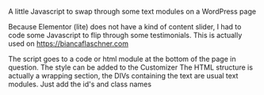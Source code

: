 A little Javascript to swap through some text modules on a WordPress page

Because Elementor (lite) does not have a kind of content slider, I had to code some Javascript to flip through some testimonials.
This is actually used on https://biancaflaschner.com

The script goes to a code or html module at the bottom of the page in question.
The style can be added to the Customizer
The HTML structure is actually a wrapping section, the DIVs containing the text are usual text modules. Just add the id's and class names
